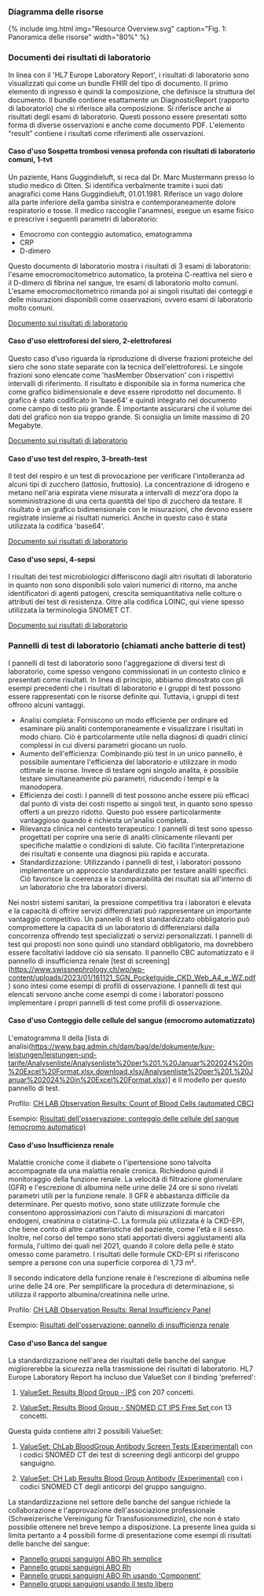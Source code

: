 <!-- markdownlint-disable MD001 MD041 -->

### Diagramma delle risorse

{% include img.html img="Resource Overview.svg" caption="Fig. 1: Panoramica delle risorse" width="80%" %}


### Documenti dei risultati di laboratorio

In linea con il 'HL7 Europe Laboratory Report', i risultati di laboratorio sono visualizzati qui come un bundle FHIR del tipo di documento. Il primo elemento di ingresso è quindi la composizione, che definisce la struttura del documento.
Il bundle contiene esattamente un DiagnosticReport (rapporto di laboratorio) che si riferisce alla composizione. Si riferisce anche ai risultati degli esami di laboratorio. Questi possono essere presentati sotto forma di diverse osservazioni e anche come documento PDF. L'elemento “result” contiene i risultati come riferimenti alle osservazioni. 

#### Caso d'uso Sospetta trombosi venosa profonda con risultati di laboratorio comuni, 1-tvt

Un paziente, Hans Guggindieluft, si reca dal Dr. Marc Mustermann presso lo studio medico di Olten. Si identifica verbalmente tramite i suoi dati anagrafici come Hans Guggindieluft, 01.01.1981. Riferisce un vago dolore alla parte inferiore della gamba sinistra e contemporaneamente dolore respiratorio e tosse. Il medico raccoglie l'anamnesi, esegue un esame fisico e prescrive i seguenti parametri di laboratorio:

* Emocromo con conteggio automatico, ematogramma
* CRP
* D-dimero
 
Questo documento di laboratorio mostra i risultati di 3 esami di laboratorio: l'esame emocromocitometrico automatico, la proteina C-reattiva nel siero e il D-dimero di fibrina nel sangue, tre esami di laboratorio molto comuni. L'esame emocromocitometrico rimanda poi ai singoli risultati dei conteggi e delle misurazioni disponibili come osservazioni, ovvero esami di laboratorio molto comuni.

[Documento sui risultati di laboratorio](Bundle-LabResultReport-1-tvt.html)

#### Caso d'uso elettroforesi del siero, 2-elettroforesi

Questo caso d'uso riguarda la riproduzione di diverse frazioni proteiche del siero che sono state separate con la tecnica dell'elettroforesi. Le singole frazioni sono elencate come 'hasMember Observation' con i rispettivi intervalli di riferimento. Il risultato è disponibile sia in forma numerica che come grafico bidimensionale e deve essere riprodotto nel documento. Il grafico è stato codificato in 'base64' e quindi integrato nel documento come campo di testo più grande. È importante assicurarsi che il volume dei dati del grafico non sia troppo grande. Si consiglia un limite massimo di 20 Megabyte. 

[Documento sui risultati di laboratorio](Bundle-LabResultReport-2-electrophoresis.html)

#### Caso d'uso test del respiro, 3-breath-test

Il test del respiro è un test di provocazione per verificare l'intolleranza ad alcuni tipi di zucchero (lattosio, fruttosio). La concentrazione di idrogeno e metano nell'aria espirata viene misurata a intervalli di mezz'ora dopo la somministrazione di una certa quantità del tipo di zucchero da testare. Il risultato è un grafico bidimensionale con le misurazioni, che devono essere registrate insieme ai risultati numerici. Anche in questo caso è stata utilizzata la codifica 'base64'.

[Documento sui risultati di laboratorio](Bundle-LabResultReport-3-breath-test.html)

#### Caso d'uso sepsi, 4-sepsi

I risultati dei test microbiologici differiscono dagli altri risultati di laboratorio in quanto non sono disponibili solo valori numerici di ritorno, ma anche identificatori di agenti patogeni, crescita semiquantitativa nelle colture o attributi dei test di resistenza. Oltre alla codifica LOINC, qui viene spesso utilizzata la terminologia SNOMET CT.

[Documento sui risultati di laboratorio](Bundle-LabResultReport-4-sepsis.html)

### Pannelli di test di laboratorio (chiamati anche batterie di test)

I pannelli di test di laboratorio sono l'aggregazione di diversi test di laboratorio, come spesso vengono commissionati in un contesto clinico e presentati come risultati. In linea di principio, abbiamo dimostrato con gli esempi precedenti che i risultati di laboratorio e i gruppi di test possono essere rappresentati con le risorse definite qui. Tuttavia, i gruppi di test offrono alcuni vantaggi.

* Analisi completa: Forniscono un modo efficiente per ordinare ed esaminare più analiti contemporaneamente e visualizzare i risultati in modo chiaro. Ciò è particolarmente utile nella diagnosi di quadri clinici complessi in cui diversi parametri giocano un ruolo.
* Aumento dell'efficienza: Combinando più test in un unico pannello, è possibile aumentare l'efficienza del laboratorio e utilizzare in modo ottimale le risorse. Invece di testare ogni singolo analita, è possibile testare simultaneamente più parametri, riducendo i tempi e la manodopera.
* Efficienza dei costi: I pannelli di test possono anche essere più efficaci dal punto di vista dei costi rispetto ai singoli test, in quanto sono spesso offerti a un prezzo ridotto. Questo può essere particolarmente vantaggioso quando è richiesta un'analisi completa.
* Rilevanza clinica nel contesto terapeutico: I pannelli di test sono spesso progettati per coprire una serie di analiti clinicamente rilevanti per specifiche malattie o condizioni di salute. Ciò facilita l'interpretazione dei risultati e consente una diagnosi più rapida e accurata.
* Standardizzazione: Utilizzando i pannelli di test, i laboratori possono implementare un approccio standardizzato per testare analiti specifici. Ciò favorisce la coerenza e la comparabilità dei risultati sia all'interno di un laboratorio che tra laboratori diversi.

Nei nostri sistemi sanitari, la pressione competitiva tra i laboratori è elevata e la capacità di offrire servizi differenziati può rappresentare un importante vantaggio competitivo. Un pannello di test standardizzato obbligatorio può compromettere la capacità di un laboratorio di differenziarsi dalla concorrenza offrendo test specializzati o servizi personalizzati. I pannelli di test qui proposti non sono quindi uno standard obbligatorio, ma dovrebbero essere facoltativi laddove ciò sia sensato. Il pannello CBC automatizzato e il pannello di insufficienza renale [test di screening] (https://www.swissnephrology.ch/wp/wp-content/uploads/2023/01/161121_SGN_Pocketguide_CKD_Web_A4_e_WZ.pdf) sono intesi come esempi di profili di osservazione.
I pannelli di test qui elencati servono anche come esempi di come i laboratori possono implementare i propri pannelli di test come profili di osservazione.

#### Caso d'uso Conteggio delle cellule del sangue (emocromo automatizzato)

L'ematogramma II della [lista di analisi(https://www.bag.admin.ch/dam/bag/de/dokumente/kuv-leistungen/leistungen-und-tarife/Analysenliste/Analysenliste%20per%201.%20Januar%202024%20in%20Excel%20Format.xlsx.download.xlsx/Analysenliste%20per%201.%20Januar%202024%20in%20Excel%20Format.xlsx)] è il modello per questo pannello di test. 

Profilo: [CH LAB Observation Results: Count of Blood Cells (automated CBC)](StructureDefinition-ch-lab-observation-cbc-panel.html)

Esempio: [Risultati dell'osservazione: conteggio delle cellule del sangue (emocromo automatico)](Observation-ExampleObservationCBCPanel.html)

#### Caso d'uso Insufficienza renale

Malattie croniche come il diabete o l'ipertensione sono talvolta accompagnate da una malattia renale cronica. Richiedono quindi il monitoraggio della funzione renale. La velocità di filtrazione glomerulare (GFR) e l'escrezione di albumina nelle urine delle 24 ore si sono rivelati parametri utili per la funzione renale. Il GFR è abbastanza difficile da determinare. Per questo motivo, sono state utilizzate formule che consentono approssimazioni con l'aiuto di misurazioni di marcatori endogeni, creatinina o cistatina-C. La formula più utilizzata è la CKD-EPI, che tiene conto di altre caratteristiche del paziente, come l'età e il sesso. Inoltre, nel corso del tempo sono stati apportati diversi aggiustamenti alla formula, l'ultimo dei quali nel 2021, quando il colore della pelle è stato omesso come parametro. I risultati delle formule CKD-EPI si riferiscono sempre a persone con una superficie corporea di 1,73 m².

Il secondo indicatore della funzione renale è l'escrezione di albumina nelle urine delle 24 ore. Per semplificare la procedura di determinazione, si utilizza il rapporto albumina/creatinina nelle urine.

Profilo: [CH LAB Observation Results: Renal Insufficiency Panel](StructureDefinition-ch-lab-observation-renal-insufficiency-panel.html)

Esempio: [Risultati dell'osservazione: pannello di insufficienza renale](Observation-ObservationRenalInsufficiencyPanel.html)

#### Caso d'uso Banca del sangue

La standardizzazione nell'area dei risultati delle banche del sangue migliorerebbe la sicurezza nella trasmissione dei risultati di laboratorio. HL7 Europe Laboratory Report ha incluso due ValueSet con il binding 'preferred':

1. [ValueSet: Results Blood Group - IPS](http://hl7.org/fhir/uv/ips/ValueSet/results-blood-group-uv-ips) con 207 concetti.

2. [ValueSet: Results Blood Group - SNOMED CT IPS Free Set ](http://hl7.org/fhir/uv/ips/ValueSet/results-blood-group-snomed-ct-ips-free-set) con 13 concetti.

Questa guida contiene altri 2 possibili ValueSet:

1. [ValueSet: ChLab BloodGroup Antibody Screen Tests (Experimental)](ValueSet-ch-lab-bloodgroup-antibody-screen.html) con i codici SNOMED CT dei test di screening degli anticorpi del gruppo sanguigno.

2. [ValueSet: CH Lab Results Blood Group Antibody (Experimental)](ValueSet-ch-lab-bloodgroup-antibody-vs.html) con i codici SNOMED CT degli anticorpi del gruppo sanguigno.

La standardizzazione nel settore delle banche del sangue richiede la collaborazione e l'approvazione dell'associazione professionale (Schweizerische Vereinigung für Transfusionsmedizin), che non è stato possibile ottenere nel breve tempo a disposizione. La presente linea guida si limita pertanto a 4 possibili forme di presentazione come esempi di risultati delle banche del sangue: 

* [Pannello gruppi sanguigni ABO Rh semplice](Observation-BloodGroupSimple.html)
* [Pannello gruppi sanguigni ABO Rh](Observation-BloodGroupPanel.html)
* [Pannello gruppi sanguigni ABO Rh usando 'Component'](Observation-BloodGroupComponent.html)
* [Pannello gruppi sanguigni usando il testo libero](Observation-BloodGroupFreeText.html)
